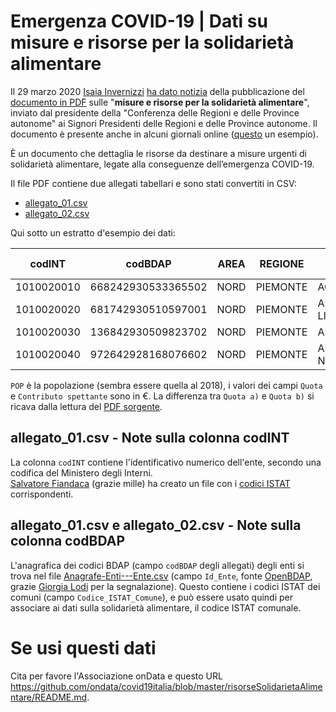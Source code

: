 # Emergenza  COVID-19 | Dati su misure e risorse per la solidarietà alimentare

Il 29 marzo 2020 [Isaia Invernizzi](https://twitter.com/EasyInve) [ha dato notizia](https://www.facebook.com/groups/dataninja/permalink/2261129897526089/) della pubblicazione del [documento in PDF](./rawdata/_contributi.pdf) sulle "**misure e risorse per la solidarietà alimentare**", inviato dal presidente della "Conferenza delle Regioni e delle Province autonome" ai Signori Presidenti delle Regioni e delle Province autonome. Il documento è presente anche in alcuni giornali online ([questo](https://web.archive.org/web/20200329204651/http://www.lavocediasti.it/2020/03/29/leggi-notizia/argomenti/attualita-15/articolo/ad-asti-arriveranno-oltre-400mila-euro-di-stanziamento-per-gli-aiuti-alimentari-quasi-un-milione-in.html) un esempio).

È un documento che dettaglia le risorse da destinare a misure urgenti di solidarietà alimentare, legate alla conseguenze  dell’emergenza  COVID-19.

Il file PDF contiene due allegati tabellari e sono stati convertiti in CSV:

- [allegato_01.csv](./allegato_01.csv)
- [allegato_02.csv](./allegato_02.csv)

Qui sotto un estratto d'esempio dei dati:

| codINT | codBDAP | AREA | REGIONE | ENTE | POP | Quota a) | Quota b) | Contributo spettante | pagina |
| --- | --- | --- | --- | --- | --- | --- | --- | --- | --- |
| 1010020010 | 668242930533365502 | NORD | PIEMONTE | ACQUI TERME | 19604 | 103931.86 | 685.87 | 104617.73 | 9 |
| 1010020020 | 681742930510597001 | NORD | PIEMONTE | ALBERA LIGURE | 300 | 1590.47 | 418.61 | 2009.08 | 9 |
| 1010020030 | 136842930509823702 | NORD | PIEMONTE | ALESSANDRIA | 93631 | 496390.74 |  | 496390.74 | 9 |
| 1010020040 | 972642928168076602 | NORD | PIEMONTE | ALFIANO NATTA | 779 | 4129.92 | 933.61 | 5063.53 | 9 |

`POP` è la popolazione (sembra essere quella al 2018), i valori dei campi `Quota` e `Contributo spettante` sono in €. La differenza tra `Quota a)` e `Quota b)` si ricava dalla lettura del [PDF sorgente](rawdata/_contributi.pdf).


## allegato_01.csv - Note sulla colonna codINT

La colonna `codINT` contiene l'identificativo numerico dell'ente, secondo una codifica del Ministero degli Interni.<br>[Salvatore Fiandaca](https://twitter.com/totofiandaca) (grazie mille) ha creato un file con i [codici ISTAT](COD_ISTAT_codINT.csv) corrispondenti.

## allegato_01.csv e allegato_02.csv - Note sulla colonna codBDAP

L'anagrafica dei codici BDAP (campo `codBDAP` degli allegati) degli enti si trova nel file [Anagrafe-Enti---Ente.csv](Anagrafe-Enti---Ente.csv) (campo `Id_Ente`, fonte [OpenBDAP](https://bdap-opendata.mef.gov.it/tema/anagrafe-enti-della-pubblica-amministrazione), grazie [Giorgia Lodi](https://twitter.com/GiorgiaLodi) per la segnalazione). Questo contiene i codici ISTAT dei comuni (campo `Codice_ISTAT_Comune`), e può essere usato quindi per associare ai dati sulla solidarietà alimentare, il codice ISTAT comunale.

# Se usi questi dati

Cita per favore l'Associazione onData e questo URL <https://github.com/ondata/covid19italia/blob/master/risorseSolidarietaAlimentare/README.md>.
